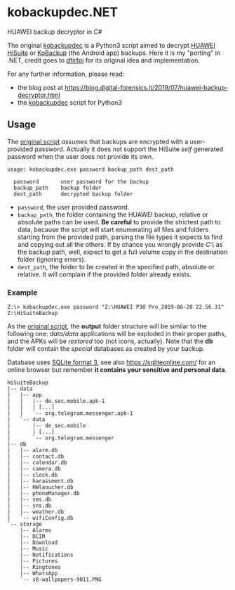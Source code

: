 # kobackupdec.NET
HUAWEI backup decryptor in C#

The original [kobackupdec](https://github.com/RealityNet/kobackupdec) is a Python3 script aimed to decrypt [HUAWEI HiSuite](https://consumer.huawei.com/en/support/hisuite/) or [KoBackup](https://play.google.com/store/apps/details?id=com.huawei.KoBackup) (the Android app) backups. 
Here it is my "porting" in .NET, credit goes to [dfirfpi](https://github.com/dfirfpi) for its original idea and implementation.

For any further information, please read:
* the blog post at https://blog.digital-forensics.it/2019/07/huawei-backup-decryptor.html
* the [kobackupdec](https://github.com/RealityNet/kobackupdec) script for Python3

## Usage

The [original script](https://github.com/RealityNet/kobackupdec) *assumes* that backups are encrypted with a user-provided password. Actually it does not support the HiSuite _self_ generated password when the user does not provide its own.

```
usage: kobackupdec.exe password backup_path dest_path

  password       user password for the backup
  backup_path    backup folder
  dest_path      decrypted backup folder
```

- `password`, the user provided password.
- `backup_path`, the folder containing the HUAWEI backup, relative or absolute paths can be used. **Be careful** to provide the strictest path to data, because the script will start enumerating all files and folders starting from the provided path, parsing the file types it expects to find and copying out all the others. If by chance you wrongly provide *C:\\* as the backup path, well, expect to get a full volume copy in the destination folder (ignoring errors).
- `dest_path`, the folder to be created in the specified path, absolute or relative. It will complain if the provided folder already exists.

### Example

```
Z:\> kobackupdec.exe password "Z:\HUAWEI P30 Pro_2019-06-28 22.56.31" Z:\HiSuiteBackup
```

As the [original script](https://github.com/RealityNet/kobackupdec), the **output** folder structure will be similar to the following one: *data/data* applications will be exploded in their proper paths, and the APKs will be *restored* too (not icons, actually). Note that the **db** folder will contain the *special* databases as created by your backup.

Database uses [SQLite format 3](https://www.sqlite.org/version3.html), see also https://sqliteonline.com/ for an online browser but remember **it contains your sensitive and personal data**.

```
HiSuiteBackup
|-- data
|   |-- app
|   |   |-- de.sec.mobile.apk-1
|   |   | [...]
|   |   `-- org.telegram.messenger.apk-1
|   `-- data
|       |-- de.sec.mobile
|       | [...]
|       `-- org.telegram.messenger
|-- db
|   |-- alarm.db
|   |-- contact.db
|   |-- calendar.db
|   |-- camera.db
|   |-- clock.db
|   |-- harassment.db
|   |-- HWlanucher.db
|   |-- phoneManager.db
|   |-- sms.db
|   |-- sns.db
|   |-- weather.db
|   `-- wifiConfig.db
`-- storage
    |-- Alarms
    |-- DCIM
    |-- Download
    |-- Music
    |-- Notifications
    |-- Pictures
    |-- Ringtones
    |-- WhatsApp
    `-- s8-wallpapers-9011.PNG
```

